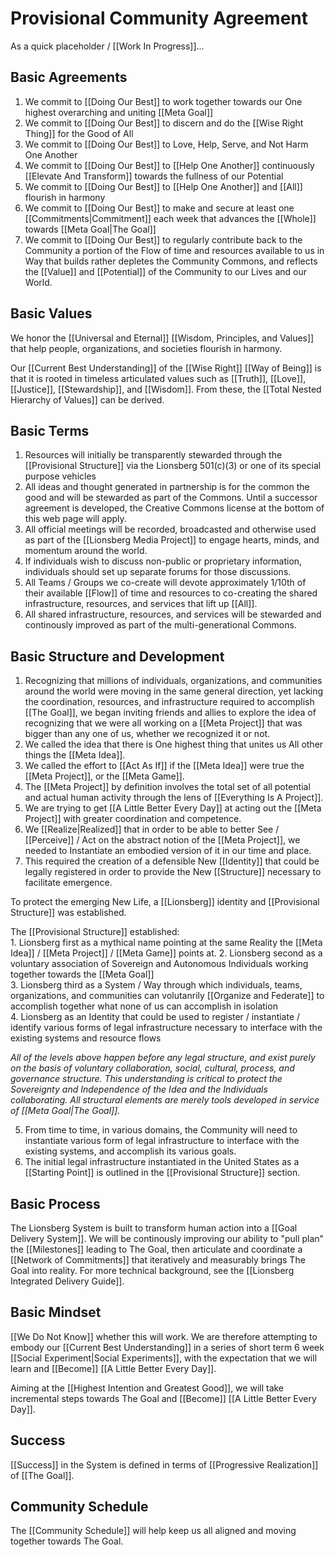 # Provisional Community Agreement
As a quick placeholder / [[Work In Progress]]... 

## Basic Agreements
1. We commit to [[Doing Our Best]] to work together towards our One highest overarching and uniting [[Meta Goal]]  
2. We commit to [[Doing Our Best]] to discern and do the [[Wise Right Thing]] for the Good of All 
3. We commit to [[Doing Our Best]] to Love, Help, Serve, and Not Harm One Another  
5. We commit to [[Doing Our Best]] to [[Help One Another]] continuously [[Elevate And Transform]] towards the fullness of our Potential  
6. We commit to [[Doing Our Best]] to [[Help One Another]] and [[All]] flourish in harmony 
7. We commit to [[Doing Our Best]] to make and secure at least one [[Commitments|Commitment]] each week that advances the [[Whole]] towards [[Meta Goal|The Goal]] 
8.  We commit to [[Doing Our Best]] to regularly contribute back to the Community a portion of the Flow of time and resources available to us in Way that builds rather depletes the Community Commons, and reflects the [[Value]] and [[Potential]] of the Community to our Lives and our World. 

## Basic Values
We honor the [[Universal and Eternal]] [[Wisdom, Principles, and Values]] that help people, organizations, and societies flourish in harmony. 

Our [[Current Best Understanding]] of the [[Wise Right]] [[Way of Being]] is that it is rooted in timeless articulated values such as [[Truth]], [[Love]], [[Justice]], [[Stewardship]], and [[Wisdom]]. From these, the [[Total Nested Hierarchy of Values]] can be derived. 

## Basic Terms 
1. Resources will initially be transparently stewarded through the [[Provisional Structure]] via the Lionsberg 501(c)(3) or one of its special purpose vehicles 
2. All ideas and thought generated in partnership is for the common the good and will be stewarded as part of the Commons. Until a successor agreement is developed, the Creative Commons license at the bottom of this web page will apply. 
3. All official meetings will be recorded, broadcasted and otherwise used as part of the [[Lionsberg Media Project]] to engage hearts, minds, and momentum around the world.  
4. If individuals wish to discuss non-public or proprietary information, individuals should set up separate forums for those discussions. 
5. All Teams / Groups we co-create will devote approximately 1/10th of their available [[Flow]] of time and resources to co-creating the shared infrastructure, resources, and services that lift up [[All]]. 
6. All shared infrastructure, resources, and services will be stewarded and continously improved as part of the multi-generational Commons. 

## Basic Structure and Development
1. Recognizing that millions of individuals, organizations, and communities around the world were moving in the same general direction, yet lacking the coordination, resources, and infrastructure required to accomplish [[The Goal]], we began inviting friends and allies to explore the idea of recognizing that we were all working on a [[Meta Project]] that was bigger than any one of us, whether we recognized it or not. 
2. We called the idea that there is One highest thing that unites us All other things the [[Meta Idea]]. 
3. We called the effort to [[Act As If]] if the [[Meta Idea]] were true the [[Meta Project]], or the [[Meta Game]]. 
4. The [[Meta Project]] by definition involves the total set of all potential and actual human activity through the lens of [[Everything Is A Project]]. 
5. We are trying to get [[A Little Better Every Day]] at acting out the [[Meta Project]] with greater coordination and competence. 
7. We [[Realize|Realized]] that in order to be able to better See / [[Perceive]] / Act on the abstract notion of the [[Meta Project]], we needed to Instantiate an embodied version of it in our time and place. 
8. This required the creation of a defensible New [[Identity]] that could be legally registered in order to provide the New [[Structure]] necessary to facilitate emergence. 

To protect the emerging New Life, a [[Lionsberg]] identity and [[Provisional Structure]] was established. 

The [[Provisional Structure]] established:   
	1. Lionsberg first as a mythical name pointing at the same Reality the [[Meta Idea]] / [[Meta Project]] / [[Meta Game]] points at. 
	2. Lionsberg second as a voluntary association of Sovereign and Autonomous Individuals working together towards the [[Meta Goal]]  
	3. Lionsberg third as a System / Way through which individuals, teams, organizations, and communities can volutanrily [[Organize and Federate]] to accomplish together what none of us can accomplish in isolation   
	4. Lionsberg as an Identity that could be used to register / instantiate / identify various forms of legal infrastructure necessary to interface with the existing systems and resource flows 
	
_All of the levels above happen before any legal structure, and exist purely on the basis of voluntary collaboration, social, cultural, process, and governance structure. This understanding is critical to protect the Sovereignty and Independence of the Idea and the Individuals collaborating. All structural elements are merely tools developed in service of [[Meta Goal|The Goal]]._

5. From time to time, in various domains, the Community will need to instantiate various form of legal infrastructure to interface with the existing systems, and accomplish its various goals. 
6. The initial legal infrastructure instantiated in the United States as a [[Starting Point]] is outlined in the [[Provisional Structure]] section. 

## Basic Process
The Lionsberg System is built to transform human action into a [[Goal Delivery System]]. We will be continously improving our ability to "pull plan" the [[Milestones]] leading to The Goal, then articulate and coordinate a [[Network of Commitments]] that iteratively and measurably brings The Goal into reality. For more technical background, see the [[Lionsberg Integrated Delivery Guide]]. 

## Basic Mindset
[[We Do Not Know]] whether this will work. We are therefore attempting to embody our [[Current Best Understanding]] in a series of short term 6 week [[Social Experiment|Social Experiments]], with the expectation that we will learn and [[Become]] [[A Little Better Every Day]]. 

Aiming at the [[Highest Intention and Greatest Good]], we will take incremental steps towards The Goal and [[Become]] [[A Little Better Every Day]]. 

## Success
[[Success]] in the System is defined in terms of [[Progressive Realization]] of [[The Goal]].  

## Community Schedule 
The [[Community Schedule]] will help keep us all aligned and moving together towards The Goal. 
